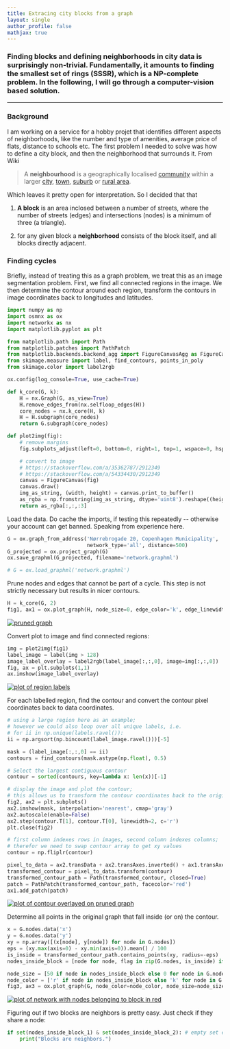 ```yaml
---
title: Extracing city blocks from a graph
layout: single
author_profile: false
mathjax: true
---
```


### Finding blocks and defining neighborhoods in city data is surprisingly non-trivial. Fundamentally, it amounts to finding the smallest set of rings (SSSR), which is a NP-complete problem. In the following, I will go through a computer-vision based solution.

---

### Background

I am working on a service for a hobby projet that identifies different aspects of neighborhoods, like the number and type of amenities, average price of flats, distance to schools etc. The first problem I needed to solve was how to define a city block, and then the neighborhood that surrounds it. From Wiki

> A **neighbourhood** is a geographically localised [community](https://en.wikipedia.org/wiki/Community) within a larger [city](https://en.wikipedia.org/wiki/City), [town](https://en.wikipedia.org/wiki/Town), [suburb](https://en.wikipedia.org/wiki/Suburb) or [rural area](https://en.wikipedia.org/wiki/Rural_area).

Which leaves it pretty open for interpretation. So I decided that that

1. **A block** is an area inclosed between a number of streets, where the number of streets (edges) and intersections (nodes) is a minimum of three (a triangle).  

2. for any given block a **neighborhood** consists of the block itself, and all blocks directly adjacent.

### Finding cycles 

Briefly, instead of treating this as a graph problem, we treat this as an image segmentation problem.
First, we find all connected regions in the image. We then determine the contour around each region,
transform the contours in image coordinates back to longitudes and latitudes.


```python
import numpy as np
import osmnx as ox
import networkx as nx
import matplotlib.pyplot as plt

from matplotlib.path import Path
from matplotlib.patches import PathPatch
from matplotlib.backends.backend_agg import FigureCanvasAgg as FigureCanvas
from skimage.measure import label, find_contours, points_in_poly
from skimage.color import label2rgb

ox.config(log_console=True, use_cache=True)
```


```python
def k_core(G, k):
    H = nx.Graph(G, as_view=True)
    H.remove_edges_from(nx.selfloop_edges(H))
    core_nodes = nx.k_core(H, k)
    H = H.subgraph(core_nodes)
    return G.subgraph(core_nodes)
```


```python
def plot2img(fig):
    # remove margins
    fig.subplots_adjust(left=0, bottom=0, right=1, top=1, wspace=0, hspace=0)

    # convert to image
    # https://stackoverflow.com/a/35362787/2912349
    # https://stackoverflow.com/a/54334430/2912349
    canvas = FigureCanvas(fig)
    canvas.draw()
    img_as_string, (width, height) = canvas.print_to_buffer()
    as_rgba = np.fromstring(img_as_string, dtype='uint8').reshape((height, width, 4))
    return as_rgba[:,:,:3]
```


Load the data. Do cache the imports, if testing this repeatedly -- otherwise your account can get banned.
Speaking from experience here.


```python
G = ox.graph_from_address('Nørrebrogade 20, Copenhagen Municipality',
                          network_type='all', distance=500)
G_projected = ox.project_graph(G)
ox.save_graphml(G_projected, filename='network.graphml')

# G = ox.load_graphml('network.graphml')
```


Prune nodes and edges that cannot be part of a cycle. This step is not strictly necessary but results in nicer contours.


```python
H = k_core(G, 2)
fig1, ax1 = ox.plot_graph(H, node_size=0, edge_color='k', edge_linewidth=1)
```

[![pruned graph][1]][1]


Convert plot to image and find connected regions:

```python
img = plot2img(fig1)
label_image = label(img > 128)
image_label_overlay = label2rgb(label_image[:,:,0], image=img[:,:,0])
fig, ax = plt.subplots(1,1)
ax.imshow(image_label_overlay)
```


[![plot of region labels][2]][2]


For each labelled region, find the contour and convert the contour pixel coordinates back to data coordinates.


```python
# using a large region here as an example;
# however we could also loop over all unique labels, i.e.
# for ii in np.unique(labels.ravel()):
ii = np.argsort(np.bincount(label_image.ravel()))[-5]

mask = (label_image[:,:,0] == ii)
contours = find_contours(mask.astype(np.float), 0.5)

# Select the largest contiguous contour
contour = sorted(contours, key=lambda x: len(x))[-1]

# display the image and plot the contour;
# this allows us to transform the contour coordinates back to the original data cordinates
fig2, ax2 = plt.subplots()
ax2.imshow(mask, interpolation='nearest', cmap='gray')
ax2.autoscale(enable=False)
ax2.step(contour.T[1], contour.T[0], linewidth=2, c='r')
plt.close(fig2)

# first column indexes rows in images, second column indexes columns;
# therefor we need to swap contour array to get xy values
contour = np.fliplr(contour)

pixel_to_data = ax2.transData + ax2.transAxes.inverted() + ax1.transAxes + ax1.transData.inverted()
transformed_contour = pixel_to_data.transform(contour)
transformed_contour_path = Path(transformed_contour, closed=True)
patch = PathPatch(transformed_contour_path, facecolor='red')
ax1.add_patch(patch)
```

[![plot of contour overlayed on pruned graph][3]][3]


Determine all points in the original graph that fall inside (or on) the contour.


```python
x = G.nodes.data('x')
y = G.nodes.data('y')
xy = np.array([(x[node], y[node]) for node in G.nodes])
eps = (xy.max(axis=0) - xy.min(axis=0)).mean() / 100
is_inside = transformed_contour_path.contains_points(xy, radius=-eps)
nodes_inside_block = [node for node, flag in zip(G.nodes, is_inside) if flag]

node_size = [50 if node in nodes_inside_block else 0 for node in G.nodes]
node_color = ['r' if node in nodes_inside_block else 'k' for node in G.nodes]
fig3, ax3 = ox.plot_graph(G, node_color=node_color, node_size=node_size)
```


[![plot of network with nodes belonging to block in red][4]][4]


Figuring out if two blocks are neighbors is pretty easy. Just check if they share a node:

```python
if set(nodes_inside_block_1) & set(nodes_inside_block_2): # empty set evaluates to False
    print("Blocks are neighbors.")
```


[1]: https://i.stack.imgur.com/lF10s.png
[2]: https://i.stack.imgur.com/B5knr.png
[3]: https://i.stack.imgur.com/IB8r2.png
[4]: https://i.stack.imgur.com/W6Hyo.png